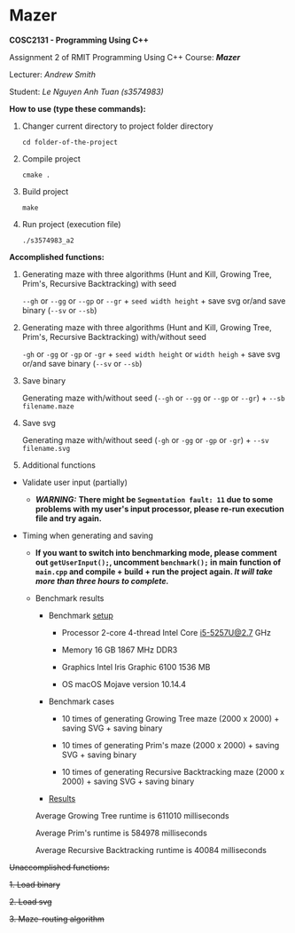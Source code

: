 # Mazer

**COSC2131 - Programming Using C++**

Assignment 2 of RMIT Programming Using C++ Course: **_Mazer_**

Lecturer: _Andrew Smith_

Student: _Le Nguyen Anh Tuan (s3574983)_

**How to use (type these commands):**

1. Changer current directory to project folder directory

   `cd folder-of-the-project`

2. Compile project

   `cmake .`

3. Build project

   `make`

4. Run project (execution file)

   `./s3574983_a2`

**Accomplished functions:**

1. Generating maze with three algorithms (Hunt and Kill, Growing Tree, Prim's, Recursive Backtracking) with seed

   `--gh` or `--gg` or `--gp` or `--gr` + `seed width height` + save svg or/and save binary (`--sv` or `--sb`)

2. Generating maze with three algorithms (Hunt and Kill, Growing Tree, Prim's, Recursive Backtracking) with/without seed

   `-gh` or `-gg` or `-gp` or `-gr` + `seed width height` or `width heigh` + save svg or/and save binary (`--sv`
   or `--sb`)

3. Save binary

   Generating maze with/without seed (`--gh` or `--gg` or `--gp` or `--gr`) + `--sb filename.maze`

4. Save svg

   Generating maze with/without seed (`-gh` or `-gg` or `-gp` or `-gr`) + `--sv filename.svg`

5. Additional functions

- Validate user input (partially)

    - **_WARNING:_** **There might be `Segmentation fault: 11` due to some problems with my user's input processor,
      please re-run execution file and try again.**

- Timing when generating and saving

    - **If you want to switch into benchmarking mode, please comment out `getUserInput();`, uncomment `benchmark();` in
      main function of `main.cpp` and compile + build + run the project
      again. _It will take more than three hours to complete._**

    - Benchmark results

        - Benchmark [setup](https://github.com/95tuanle/Mazer-2/blob/master/Setup.png)

            - Processor 2-core 4-thread Intel Core i5-5257U@2.7 GHz

            - Memory 16 GB 1867 MHz DDR3

            - Graphics Intel Iris Graphic 6100 1536 MB

            - OS macOS Mojave version 10.14.4

        - Benchmark cases

            - 10 times of generating Growing Tree maze (2000 x 2000) + saving SVG + saving binary

            - 10 times of generating Prim's maze (2000 x 2000) + saving SVG + saving binary

            - 10 times of generating Recursive Backtracking maze (2000 x 2000) + saving SVG + saving binary

        - [Results](https://github.com/95tuanle/Mazer-2/blob/master/Results.png)

      Average Growing Tree runtime is 611010 milliseconds

      Average Prim's runtime is 584978 milliseconds

      Average Recursive Backtracking runtime is 40084 milliseconds

~~Unaccomplished functions:~~

~~1. Load binary~~

~~2. Load svg~~

~~3. Maze-routing algorithm~~

